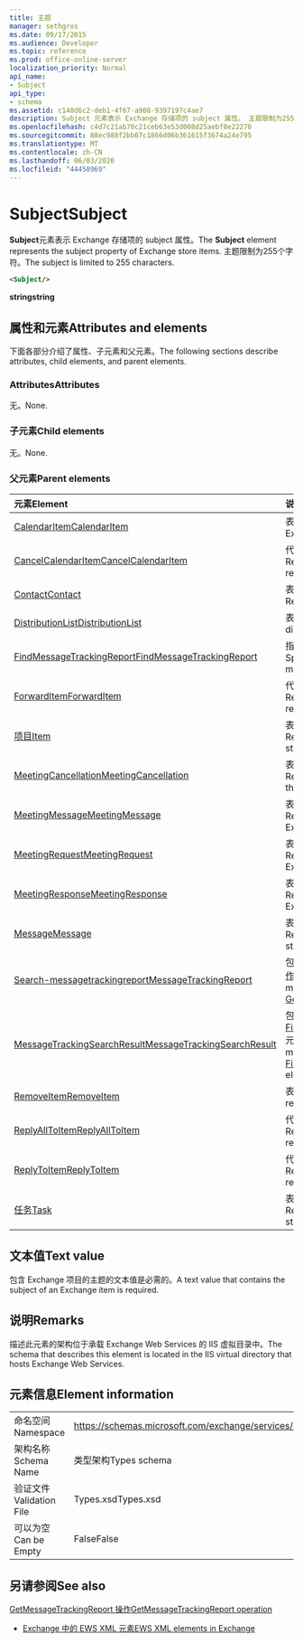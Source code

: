 ```yaml
---
title: 主题
manager: sethgros
ms.date: 09/17/2015
ms.audience: Developer
ms.topic: reference
ms.prod: office-online-server
localization_priority: Normal
api_name:
- Subject
api_type:
- schema
ms.assetid: c140d6c2-deb1-4f67-a908-9397197c4ae7
description: Subject 元素表示 Exchange 存储项的 subject 属性。 主题限制为255个字符。
ms.openlocfilehash: c4d7c21ab70c21ceb63e53d008d25aebf8e22270
ms.sourcegitcommit: 88ec988f2bb67c1866d06b361615f3674a24e795
ms.translationtype: MT
ms.contentlocale: zh-CN
ms.lasthandoff: 06/03/2020
ms.locfileid: "44458969"
---
```

# <a name="subject"></a><span data-ttu-id="2f419-104">Subject</span><span class="sxs-lookup"><span data-stu-id="2f419-104">Subject</span></span>

<span data-ttu-id="2f419-105">**Subject**元素表示 Exchange 存储项的 subject 属性。</span><span class="sxs-lookup"><span data-stu-id="2f419-105">The **Subject** element represents the subject property of Exchange store items.</span></span> <span data-ttu-id="2f419-106">主题限制为255个字符。</span><span class="sxs-lookup"><span data-stu-id="2f419-106">The subject is limited to 255 characters.</span></span> 
  
```XML
<Subject/>
```

 <span data-ttu-id="2f419-107">**string**</span><span class="sxs-lookup"><span data-stu-id="2f419-107">**string**</span></span>
## <a name="attributes-and-elements"></a><span data-ttu-id="2f419-108">属性和元素</span><span class="sxs-lookup"><span data-stu-id="2f419-108">Attributes and elements</span></span>

<span data-ttu-id="2f419-109">下面各部分介绍了属性、子元素和父元素。</span><span class="sxs-lookup"><span data-stu-id="2f419-109">The following sections describe attributes, child elements, and parent elements.</span></span>
  
### <a name="attributes"></a><span data-ttu-id="2f419-110">Attributes</span><span class="sxs-lookup"><span data-stu-id="2f419-110">Attributes</span></span>

<span data-ttu-id="2f419-111">无。</span><span class="sxs-lookup"><span data-stu-id="2f419-111">None.</span></span>
  
### <a name="child-elements"></a><span data-ttu-id="2f419-112">子元素</span><span class="sxs-lookup"><span data-stu-id="2f419-112">Child elements</span></span>

<span data-ttu-id="2f419-113">无。</span><span class="sxs-lookup"><span data-stu-id="2f419-113">None.</span></span>
  
### <a name="parent-elements"></a><span data-ttu-id="2f419-114">父元素</span><span class="sxs-lookup"><span data-stu-id="2f419-114">Parent elements</span></span>

|<span data-ttu-id="2f419-115">**元素**</span><span class="sxs-lookup"><span data-stu-id="2f419-115">**Element**</span></span>|<span data-ttu-id="2f419-116">**说明**</span><span class="sxs-lookup"><span data-stu-id="2f419-116">**Description**</span></span>|
|:-----|:-----|
|[<span data-ttu-id="2f419-117">CalendarItem</span><span class="sxs-lookup"><span data-stu-id="2f419-117">CalendarItem</span></span>](calendaritem.md) <br/> |<span data-ttu-id="2f419-118">表示 Exchange 日历项。</span><span class="sxs-lookup"><span data-stu-id="2f419-118">Represents an Exchange calendar item.</span></span>  <br/> |
|[<span data-ttu-id="2f419-119">CancelCalendarItem</span><span class="sxs-lookup"><span data-stu-id="2f419-119">CancelCalendarItem</span></span>](cancelcalendaritem.md) <br/> |<span data-ttu-id="2f419-120">代表 "取消日历项目" 响应对象。</span><span class="sxs-lookup"><span data-stu-id="2f419-120">Represents a cancel calendar item response object.</span></span>  <br/> |
|[<span data-ttu-id="2f419-121">Contact</span><span class="sxs-lookup"><span data-stu-id="2f419-121">Contact</span></span>](contact.md) <br/> |<span data-ttu-id="2f419-122">表示 Exchange 联系人项目。</span><span class="sxs-lookup"><span data-stu-id="2f419-122">Represents an Exchange contact item.</span></span>  <br/> |
|[<span data-ttu-id="2f419-123">DistributionList</span><span class="sxs-lookup"><span data-stu-id="2f419-123">DistributionList</span></span>](distributionlist.md) <br/> |<span data-ttu-id="2f419-124">表示通讯组列表。</span><span class="sxs-lookup"><span data-stu-id="2f419-124">Represents a distribution list.</span></span>  <br/> |
|[<span data-ttu-id="2f419-125">FindMessageTrackingReport</span><span class="sxs-lookup"><span data-stu-id="2f419-125">FindMessageTrackingReport</span></span>](findmessagetrackingreport.md) <br/> |<span data-ttu-id="2f419-126">指定要查找的邮件类型的条件。</span><span class="sxs-lookup"><span data-stu-id="2f419-126">Specifies criteria for the types of messages to find.</span></span>  <br/> |
|[<span data-ttu-id="2f419-127">ForwardItem</span><span class="sxs-lookup"><span data-stu-id="2f419-127">ForwardItem</span></span>](forwarditem.md) <br/> |<span data-ttu-id="2f419-128">代表 "转发项目" 智能响应对象。</span><span class="sxs-lookup"><span data-stu-id="2f419-128">Represents a forward item smart response object.</span></span>  <br/> |
|[<span data-ttu-id="2f419-129">项目</span><span class="sxs-lookup"><span data-stu-id="2f419-129">Item</span></span>](item.md) <br/> |<span data-ttu-id="2f419-130">表示 Exchange 存储中的项。</span><span class="sxs-lookup"><span data-stu-id="2f419-130">Represents an item in the Exchange store.</span></span>  <br/> |
|[<span data-ttu-id="2f419-131">MeetingCancellation</span><span class="sxs-lookup"><span data-stu-id="2f419-131">MeetingCancellation</span></span>](meetingcancellation.md) <br/> |<span data-ttu-id="2f419-132">表示 Exchange 存储中的会议取消。</span><span class="sxs-lookup"><span data-stu-id="2f419-132">Represents a meeting cancellation in the Exchange store.</span></span>  <br/> |
|[<span data-ttu-id="2f419-133">MeetingMessage</span><span class="sxs-lookup"><span data-stu-id="2f419-133">MeetingMessage</span></span>](meetingmessage.md) <br/> |<span data-ttu-id="2f419-134">表示 Exchange 存储中的会议邮件。</span><span class="sxs-lookup"><span data-stu-id="2f419-134">Represents a meeting message in the Exchange store.</span></span>  <br/> |
|[<span data-ttu-id="2f419-135">MeetingRequest</span><span class="sxs-lookup"><span data-stu-id="2f419-135">MeetingRequest</span></span>](meetingrequest.md) <br/> |<span data-ttu-id="2f419-136">表示 Exchange 存储中的会议请求。</span><span class="sxs-lookup"><span data-stu-id="2f419-136">Represents a meeting request in the Exchange store.</span></span>  <br/> |
|[<span data-ttu-id="2f419-137">MeetingResponse</span><span class="sxs-lookup"><span data-stu-id="2f419-137">MeetingResponse</span></span>](meetingresponse.md) <br/> |<span data-ttu-id="2f419-138">表示 Exchange 存储中的会议响应。</span><span class="sxs-lookup"><span data-stu-id="2f419-138">Represents a meeting response in the Exchange store.</span></span>  <br/> |
|[<span data-ttu-id="2f419-139">Message</span><span class="sxs-lookup"><span data-stu-id="2f419-139">Message</span></span>](message-ex15websvcsotherref.md) <br/> |<span data-ttu-id="2f419-140">表示 Exchange 存储中的电子邮件。</span><span class="sxs-lookup"><span data-stu-id="2f419-140">Represents an e-mail in the Exchange store.</span></span>  <br/> |
|[<span data-ttu-id="2f419-141">Search-messagetrackingreport</span><span class="sxs-lookup"><span data-stu-id="2f419-141">MessageTrackingReport</span></span>](messagetrackingreport.md) <br/> |<span data-ttu-id="2f419-142">包含在[GetMessageTrackingReport 操作](getmessagetrackingreport-operation.md)中返回一条消息。</span><span class="sxs-lookup"><span data-stu-id="2f419-142">Contains a single message that is returned in a [GetMessageTrackingReport operation](getmessagetrackingreport-operation.md).</span></span>  <br/> |
|[<span data-ttu-id="2f419-143">MessageTrackingSearchResult</span><span class="sxs-lookup"><span data-stu-id="2f419-143">MessageTrackingSearchResult</span></span>](messagetrackingsearchresult.md) <br/> |<span data-ttu-id="2f419-144">包含[FindMessageTrackingReportResponse](findmessagetrackingreportresponse.md)元素的单个邮件结果。</span><span class="sxs-lookup"><span data-stu-id="2f419-144">Contains a single message result for a [FindMessageTrackingReportResponse](findmessagetrackingreportresponse.md) element.</span></span>  <br/> |
|[<span data-ttu-id="2f419-145">RemoveItem</span><span class="sxs-lookup"><span data-stu-id="2f419-145">RemoveItem</span></span>](removeitem.md) <br/> |<span data-ttu-id="2f419-146">表示一个删除项响应对象。</span><span class="sxs-lookup"><span data-stu-id="2f419-146">Represents a remove item response object.</span></span>  <br/> |
|[<span data-ttu-id="2f419-147">ReplyAllToItem</span><span class="sxs-lookup"><span data-stu-id="2f419-147">ReplyAllToItem</span></span>](replyalltoitem.md) <br/> |<span data-ttu-id="2f419-148">代表 "全部答复" 智能响应对象。</span><span class="sxs-lookup"><span data-stu-id="2f419-148">Represents a reply-to-all smart response object.</span></span>  <br/> |
|[<span data-ttu-id="2f419-149">ReplyToItem</span><span class="sxs-lookup"><span data-stu-id="2f419-149">ReplyToItem</span></span>](replytoitem.md) <br/> |<span data-ttu-id="2f419-150">代表 "答复项目" 智能响应对象。</span><span class="sxs-lookup"><span data-stu-id="2f419-150">Represents a reply-to-item smart response object.</span></span>  <br/> |
|[<span data-ttu-id="2f419-151">任务</span><span class="sxs-lookup"><span data-stu-id="2f419-151">Task</span></span>](task.md) <br/> |<span data-ttu-id="2f419-152">表示 Exchange 存储中的任务。</span><span class="sxs-lookup"><span data-stu-id="2f419-152">Represents a task in the Exchange store.</span></span>  <br/> |
   
## <a name="text-value"></a><span data-ttu-id="2f419-153">文本值</span><span class="sxs-lookup"><span data-stu-id="2f419-153">Text value</span></span>

<span data-ttu-id="2f419-154">包含 Exchange 项目的主题的文本值是必需的。</span><span class="sxs-lookup"><span data-stu-id="2f419-154">A text value that contains the subject of an Exchange item is required.</span></span>
  
## <a name="remarks"></a><span data-ttu-id="2f419-155">说明</span><span class="sxs-lookup"><span data-stu-id="2f419-155">Remarks</span></span>

<span data-ttu-id="2f419-156">描述此元素的架构位于承载 Exchange Web Services 的 IIS 虚拟目录中。</span><span class="sxs-lookup"><span data-stu-id="2f419-156">The schema that describes this element is located in the IIS virtual directory that hosts Exchange Web Services.</span></span>
  
## <a name="element-information"></a><span data-ttu-id="2f419-157">元素信息</span><span class="sxs-lookup"><span data-stu-id="2f419-157">Element information</span></span>

|||
|:-----|:-----|
|<span data-ttu-id="2f419-158">命名空间</span><span class="sxs-lookup"><span data-stu-id="2f419-158">Namespace</span></span>  <br/> |https://schemas.microsoft.com/exchange/services/2006/types  <br/> |
|<span data-ttu-id="2f419-159">架构名称</span><span class="sxs-lookup"><span data-stu-id="2f419-159">Schema Name</span></span>  <br/> |<span data-ttu-id="2f419-160">类型架构</span><span class="sxs-lookup"><span data-stu-id="2f419-160">Types schema</span></span>  <br/> |
|<span data-ttu-id="2f419-161">验证文件</span><span class="sxs-lookup"><span data-stu-id="2f419-161">Validation File</span></span>  <br/> |<span data-ttu-id="2f419-162">Types.xsd</span><span class="sxs-lookup"><span data-stu-id="2f419-162">Types.xsd</span></span>  <br/> |
|<span data-ttu-id="2f419-163">可以为空</span><span class="sxs-lookup"><span data-stu-id="2f419-163">Can be Empty</span></span>  <br/> |<span data-ttu-id="2f419-164">False</span><span class="sxs-lookup"><span data-stu-id="2f419-164">False</span></span>  <br/> |
   
## <a name="see-also"></a><span data-ttu-id="2f419-165">另请参阅</span><span class="sxs-lookup"><span data-stu-id="2f419-165">See also</span></span>



[<span data-ttu-id="2f419-166">GetMessageTrackingReport 操作</span><span class="sxs-lookup"><span data-stu-id="2f419-166">GetMessageTrackingReport operation</span></span>](getmessagetrackingreport-operation.md)


- [<span data-ttu-id="2f419-167">Exchange 中的 EWS XML 元素</span><span class="sxs-lookup"><span data-stu-id="2f419-167">EWS XML elements in Exchange</span></span>](ews-xml-elements-in-exchange.md)

